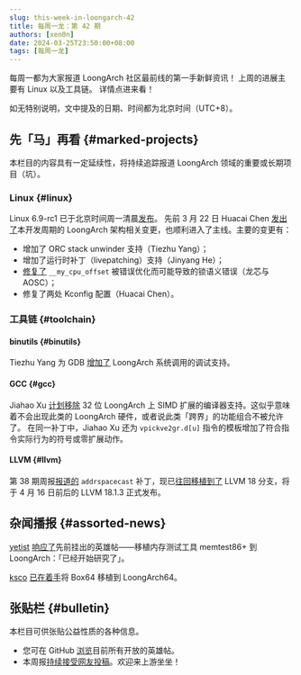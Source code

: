 ```yaml
---
slug: this-week-in-loongarch-42
title: 每周一龙：第 42 期
authors: [xen0n]
date: 2024-03-25T23:50:00+08:00
tags: [每周一龙]
---
```


每周一都为大家报道 LoongArch 社区最前线的第一手新鲜资讯！
上周的进展主要有 Linux 以及工具链。
详情点进来看！

<!-- truncate -->

如无特别说明，文中提及的日期、时间都为北京时间（UTC+8）。

## 先「马」再看 {#marked-projects}

本栏目的内容具有一定延续性，将持续追踪报道 LoongArch 领域的重要或长期项目（坑）。

### Linux {#linux}

Linux 6.9-rc1 已于北京时间周一清晨[发布](https://lore.kernel.org/lkml/CAHk-=wgOw_13JuuX4khpn4K+n09cRG3EBQWufAPBWoa0GLLQ0A@mail.gmail.com/)。
先前 3 月 22 日 Huacai Chen [发出了](https://lore.kernel.org/loongarch/20240322135619.1423490-1-chenhuacai@loongson.cn/)本开发周期的
LoongArch 架构相关变更，也顺利进入了主线。主要的变更有：

* 增加了 ORC stack unwinder 支持（Tiezhu Yang）；
* 增加了运行时补丁（livepatching）支持（Jinyang He）；
* [修复了](https://lore.kernel.org/linux-kernel/20240315024526.394772-1-chenhuacai@loongson.cn/T/)
  `__my_cpu_offset` 被错误优化而可能导致的锁语义错误（龙芯与 AOSC）；
* 修复了两处 Kconfig 配置（Huacai Chen）。

### 工具链 {#toolchain}

#### binutils {#binutils}

Tiezhu Yang 为 GDB [增加了](https://sourceware.org/git/?p=binutils-gdb.git;a=commitdiff;h=53ff349e553fa9fc446a8711e37fd252282b088b)
LoongArch 系统调用的调试支持。

#### GCC {#gcc}

Jiahao Xu [计划移除](https://gcc.gnu.org/pipermail/gcc-patches/2024-March/648211.html)
32 位 LoongArch 上 SIMD 扩展的编译器支持。这似乎意味着不会出现此类的 LoongArch
硬件，或者说此类「跨界」的功能组合不被允许了。
在同一补丁中，Jiahao Xu 还为 `vpickve2gr.d[u]` 指令的模板增加了符合指令实际行为的符号或零扩展动作。

#### LLVM {#llvm}

第 38 期周报[报道的](./2024-02-27-this-week-in-loongarch-38/index.md#llvm)
`addrspacecast` 补丁，现已[往回移植到了](https://github.com/llvm/llvm-project/pull/86372)
LLVM 18 分支，将于 4 月 16 日前后的 LLVM 18.1.3 正式发布。

## 杂闻播报 {#assorted-news}

[yetist] [响应了](https://github.com/loongson-community/discussions/issues/5#issuecomment-2014708472)先前挂出的英雄帖——移植内存测试工具
memtest86+ 到 LoongArch：「已经开始研究了」。

[ksco] [已在着手](https://github.com/ptitSeb/box64/commits/main/src/dynarec/la64)将 Box64 移植到 LoongArch64。

[ksco]: https://github.com/ksco
[yetist]: https://github.com/yetist

## 张贴栏 {#bulletin}

本栏目可供张贴公益性质的各种信息。

* 您可在 GitHub [浏览](https://github.com/loongson-community/discussions/labels/%E8%8B%B1%E9%9B%84%E5%B8%96)目前所有开放的英雄帖。
* 本周报[持续接受网友投稿][call-for-submissions]。欢迎来上游坐坐！

[call-for-submissions]: https://github.com/loongson-community/areweloongyet/issues/16
